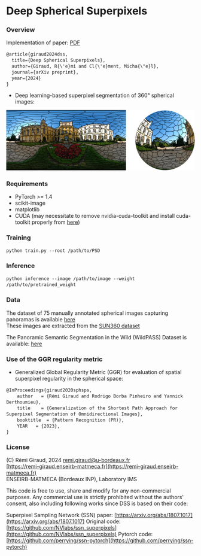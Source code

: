 # Deep Spherical Superpixels

### Overview

Implementation of paper:   [PDF]()
```
@article{giraud2024dss,
  title={Deep Spherical Superpixels},
  author={Giraud, R{\'e}mi and Cl{\'e}ment, Micha{\"e}l},
  journal={arXiv preprint},
  year={2024}
}
```

- Deep learning-based superpixel segmentation of 360° spherical images: 

![image](./Figures/dss_example.png)


### Requirements

- PyTorch >= 1.4
- scikit-image
- matplotlib
- CUDA (may necessitate to remove nvidia-cuda-toolkit and install cuda-toolkit properly from [here](https://developer.nvidia.com/cuda-toolkit))


### Training
```
python train.py --root /path/to/PSD
```


### Inference
```
python inference --image /path/to/image --weight /path/to/pretrained_weight
```



### Data

The dataset of 75 manually annotated spherical images capturing panoramas is available 
[here](https://github.com/tdsuper/SphericalSuperpixels)  
These images are extracted from the [SUN360 dataset](https://vision.princeton.edu/projects/2012/SUN360/data/) 

The Panoramic Semantic Segmentation in the Wild (WildPASS) Dataset is available:
[here](https://github.com/elnino9ykl/WildPASS)



### Use of the GGR regularity metric 

- Generalized Global Regularity Metric (GGR) for evaluation of spatial superpixel regularity in the spherical space:
```
@InProceedings{giraud2020sphsps,
    author   = {Rémi Giraud and Rodrigo Borba Pinheiro and Yannick Berthoumieu},
    title    = {Generalization of the Shortest Path Approach for Superpixel Segmentation of Omnidirectional Images},
    booktitle  = {Pattern Recognition (PR)},
    YEAR   = {2023},
}
```


### License

(C) Rémi Giraud, 2024 
remi.giraud@u-bordeaux.fr  
[https://remi-giraud.enseirb-matmeca.fr](https://remi-giraud.enseirb-matmeca.fr)  
ENSEIRB-MATMECA (Bordeaux INP), Laboratory IMS

This code is free to use, share and modify for any non-commercial purposes.
Any commercial use is strictly prohibited without the authors' consent, also including following works since DSS is based on their code:

Superpixel Sampling Network (SSN) paper: [https://arxiv.org/abs/1807.1017](https://arxiv.org/abs/1807.1017)
Original code: [https://github.com/NVlabs/ssn_superpixels](https://github.com/NVlabs/ssn_superpixels)
Pytorch code: [https://github.com/perrying/ssn-pytorch](https://github.com/perrying/ssn-pytorch)


